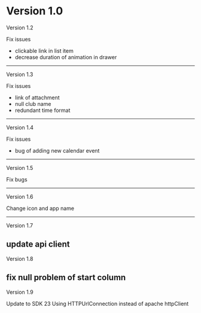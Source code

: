 Version 1.0
========
Version 1.2

Fix issues
- clickable link in list item
- decrease duration of animation in drawer

--------
Version 1.3

Fix issues
- link of attachment
- null club name
- redundant time format

--------
Version 1.4

Fix issues
- bug of adding new calendar event

--------
Version 1.5

Fix bugs

--------
Version 1.6

Change icon and app name

--------
Version 1.7

update api client
--------

Version 1.8

fix null problem of start column 
--------

Version 1.9

Update to SDK 23
Using HTTPUrlConnection instead of apache httpClient
